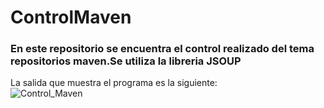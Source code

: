 <h1>ControlMaven</h1>
<h3>En este repositorio se encuentra el control realizado del tema repositorios maven.Se utiliza la libreria JSOUP</h3>

La salida que muestra el programa es la siguiente:
<br>
<img src="https://image.ibb.co/e6sDe7/Control_Maven.png" alt="Control_Maven" border="0">
